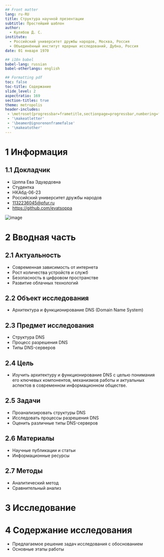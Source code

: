 ```yaml
---
## Front matter
lang: ru-RU
title: Структура научной презентации
subtitle: Простейший шаблон
author:
  - Кулябов Д. С.
institute:
  - Российский университет дружбы народов, Москва, Россия
  - Объединённый институт ядерных исследований, Дубна, Россия
date: 01 января 1970

## i18n babel
babel-lang: russian
babel-otherlangs: english

## Formatting pdf
toc: false
toc-title: Содержание
slide_level: 2
aspectratio: 169
section-titles: true
theme: metropolis
header-includes:
 - \metroset{progressbar=frametitle,sectionpage=progressbar,numbering=fraction}
 - '\makeatletter'
 - '\beamer@ignorenonframefalse'
 - '\makeatother'
---
```


# 1 Информация

## 1.1 Докладчик

  * Цоппа Ева Эдуардовна
  * Студентка
  * НКАбд-06-23
  * Российский университет дружбы народов
  * [1132236045@pfur.ru](mailto:1132236045@pfur.ru)
  * <https://github.com/evatsoppa>

![image](https://github.com/evatsoppa/study_2023-2024_arh-pc/assets/145338773/abeb1135-5a01-4c41-87ad-de7f9c746fdd)


# 2 Вводная часть

## 2.1 Актуальность

- Современная зависимость от интернета
- Рост количества устройств и служб
- Безопасность в цифровом пространстве
- Развитие облачных технологий

## 2.2 Объект исследования

- Архитектура и функционирование DNS (Domain Name System)
  
## 2.3 Предмет исследования

- Структура DNS
- Процесс разрешения DNS
- Типы DNS-серверов

## 2.4 Цель

- Изучить архитектуру и функционирование DNS с целью понимания его ключевых компонентов, механизмов работы и актуальных аспектов в современном информационном обществе.

## 2.5 Задачи

- Проанализировать структуры DNS
- Исследовать процессы разрешения DNS
- Оценить различные типы DNS-серверов

## 2.6 Материалы

- Научные публикации и статьи
- Информационные ресурсы

## 2.7 Методы

- Аналитический метод
- Сравнительный анализ

# 3 Исследование

# 4 Содержание исследования

- Предлагаемое решение задач исследования с обоснованием
- Основные этапы работы


